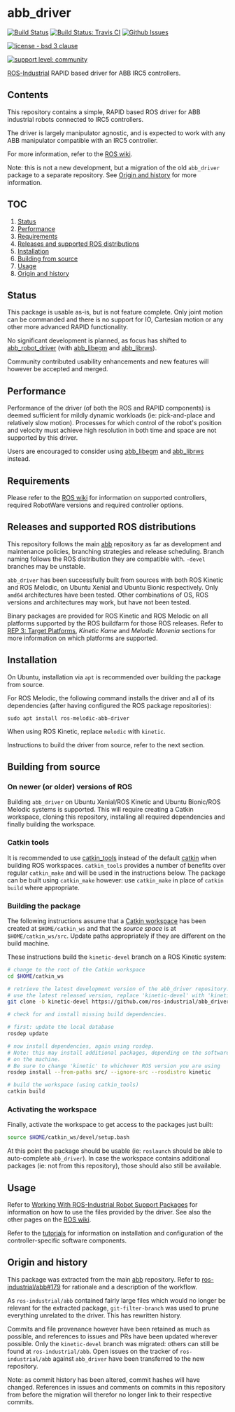 # abb_driver

[![Build Status](http://build.ros.org/job/Mdev__abb_driver__ubuntu_bionic_amd64/badge/icon)](http://build.ros.org/job/Mdev__abb_driver__ubuntu_bionic_amd64)
[![Build Status: Travis CI](https://travis-ci.com/ros-industrial/abb_driver.svg?branch=kinetic-devel)](https://travis-ci.com/ros-industrial/abb_driver)
[![Github Issues](https://img.shields.io/github/issues/ros-industrial/abb_driver.svg)](http://github.com/ros-industrial/abb_driver/issues)

[![license - bsd 3 clause](https://img.shields.io/:license-BSD%203--Clause-blue.svg)](https://opensource.org/licenses/BSD-3-Clause)

[![support level: community](https://img.shields.io/badge/support%20level-community-lightgray.png)](http://rosindustrial.org/news/2016/10/7/better-supporting-a-growing-ros-industrial-software-platform)

[ROS-Industrial][] RAPID based driver for ABB IRC5 controllers.


## Contents

This repository contains a simple, RAPID based ROS driver for ABB industrial robots connected to IRC5 controllers.

The driver is largely manipulator agnostic, and is expected to work with any ABB manipulator compatible with an IRC5 controller.

For more information, refer to the [ROS wiki][].

Note: this is not a new development, but a migration of the old `abb_driver` package to a separate repository. See [Origin and history](#origin-and-history) for more information.


## TOC

1. [Status](#status)
1. [Performance](#performance)
1. [Requirements](#requirements)
1. [Releases and supported ROS distributions](#releases-and-supported-ros-distributions)
1. [Installation](#installation)
1. [Building from source](#building-from-source)
1. [Usage](#usage)
1. [Origin and history](#origin-and-history)


## Status

This package is usable as-is, but is not feature complete.
Only joint motion can be commanded and there is no support for IO, Cartesian motion or any other more advanced RAPID functionality.

No significant development is planned, as focus has shifted to [abb_robot_driver][] (with [abb_libegm][] and [abb_librws][]).

Community contributed usability enhancements and new features will however be accepted and merged.


## Performance

Performance of the driver (of both the ROS and RAPID components) is deemed sufficient for mildly dynamic workloads (ie: pick-and-place and relatively slow motion).
Processes for which control of the robot's position and velocity must achieve high resolution in both time and space are not supported by this driver.

Users are encouraged to consider using [abb_libegm][] and [abb_librws][] instead.


## Requirements

Please refer to the [ROS wiki][] for information on supported controllers, required RobotWare versions and required controller options.


## Releases and supported ROS distributions

This repository follows the main [abb][] repository as far as development and maintenance policies, branching strategies and release scheduling.
Branch naming follows the ROS distribution they are compatible with. `-devel` branches may be unstable.

`abb_driver` has been successfully built from sources with both ROS Kinetic and ROS Melodic, on Ubuntu Xenial and Ubuntu Bionic respectively.
Only `amd64` architectures have been tested.
Other combinations of OS, ROS versions and architectures may work, but have not been tested.

Binary packages are provided for ROS Kinetic and ROS Melodic on all platforms supported by the ROS buildfarm for those ROS releases.
Refer to [REP 3: Target Platforms][], *Kinetic Kame* and *Melodic Morenia* sections for more information on which platforms are supported.


## Installation

On Ubuntu, installation via `apt` is recommended over building the package from source.

For ROS Melodic, the following command installs the driver and all of its dependencies (after having configured the ROS package repositories):

```
sudo apt install ros-melodic-abb-driver
```

When using ROS Kinetic, replace `melodic` with `kinetic`.

Instructions to build the driver from source, refer to the next section.


## Building from source

### On newer (or older) versions of ROS

Building `abb_driver` on Ubuntu Xenial/ROS Kinetic and Ubuntu Bionic/ROS Melodic systems is supported. This will require creating a Catkin workspace, cloning this repository, installing all required dependencies and finally building the workspace.

### Catkin tools

It is recommended to use [catkin_tools][] instead of the default [catkin][] when building ROS workspaces. `catkin_tools` provides a number of benefits over regular `catkin_make` and will be used in the instructions below. The package can be built using `catkin_make` however: use `catkin_make` in place of `catkin build` where appropriate.

### Building the package

The following instructions assume that a [Catkin workspace][] has been created at `$HOME/catkin_ws` and that the *source space* is at `$HOME/catkin_ws/src`. Update paths appropriately if they are different on the build machine.

These instructions build the `kinetic-devel` branch on a ROS Kinetic system:

```bash
# change to the root of the Catkin workspace
cd $HOME/catkin_ws

# retrieve the latest development version of the abb_driver repository. If you'd rather
# use the latest released version, replace 'kinetic-devel' with 'kinetic'
git clone -b kinetic-devel https://github.com/ros-industrial/abb_driver.git src/abb_driver

# check for and install missing build dependencies.

# first: update the local database
rosdep update

# now install dependencies, again using rosdep.
# Note: this may install additional packages, depending on the software already present
# on the machine.
# Be sure to change 'kinetic' to whichever ROS version you are using
rosdep install --from-paths src/ --ignore-src --rosdistro kinetic

# build the workspace (using catkin_tools)
catkin build
```

### Activating the workspace

Finally, activate the workspace to get access to the packages just built:

```bash
source $HOME/catkin_ws/devel/setup.bash
```

At this point the package should be usable (ie: `roslaunch` should be able to auto-complete `abb_driver`). In case the workspace contains additional packages (ie: not from this repository), those should also still be available.


## Usage

Refer to [Working With ROS-Industrial Robot Support Packages][] for information on how to use the files provided by the driver. See also the other pages on the [ROS wiki][].

Refer to the [tutorials][] for information on installation and configuration of the controller-specific software components.


## Origin and history

This package was extracted from the main [abb][] repository.
Refer to [ros-industrial/abb#179][] for rationale and a description of the workflow.

As `ros-industrial/abb` contained fairly large files which would no longer be relevant for the extracted package, `git-filter-branch` was used to prune everything unrelated to the driver. This has rewritten history.

Commits and file provenance however have been retained as much as possible, and references to issues and PRs have been updated wherever possible.
Only the `kinetic-devel` branch was migrated: others can still be found at `ros-industrial/abb`.
Open issues on the tracker of `ros-industrial/abb` against `abb_driver` have been transferred to the new repository.

Note: as commit history has been altered, commit hashes will have changed.
References in issues and comments on commits in this repository from before the migration will therefor no longer link to their respective commits.






[ROS-Industrial]: http://wiki.ros.org/Industrial
[ROS wiki]: http://wiki.ros.org/abb_driver
[abb]: https://github.com/ros-industrial/abb
[ros-industrial/abb#179]: https://github.com/ros-industrial/abb/issues/179
[abb_robot_driver]: https://github.com/ros-industrial/abb_robot_driver
[abb_libegm]: https://github.com/ros-industrial/abb_libegm
[abb_librws]: https://github.com/ros-industrial/abb_librws
[REP 3: Target Platforms]: https://ros.org/reps/rep-0003.html
[Catkin workspace]: http://wiki.ros.org/catkin/Tutorials/create_a_workspace
[catkin]: http://wiki.ros.org/catkin
[catkin_tools]: https://catkin-tools.readthedocs.io/en/latest
[Working With ROS-Industrial Robot Support Packages]: http://wiki.ros.org/Industrial/Tutorials/WorkingWithRosIndustrialRobotSupportPackages
[tutorials]: http://wiki.ros.org/abb/Tutorials

